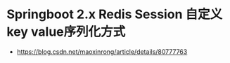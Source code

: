 # Springboot 2.x Redis Session 自定义key value序列化方式

- https://blog.csdn.net/maoxinrong/article/details/80777763
